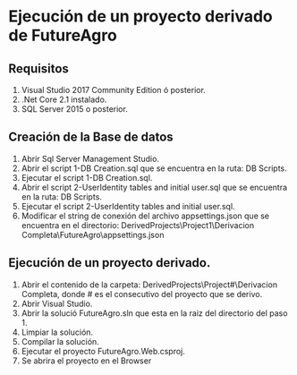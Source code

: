 # Ejecución de un proyecto derivado de FutureAgro

## Requisitos

1. Visual Studio 2017 Community Edition ó posterior.
2. .Net Core 2.1 instalado.
3. SQL Server 2015 o posterior.

## Creación de la Base de datos

1. Abrir Sql Server Management Studio.
2. Abrir el script 1-DB Creation.sql que se encuentra en la ruta: DB Scripts.
3. Ejecutar el script 1-DB Creation.sql.
4. Abrir el script 2-UserIdentity tables and initial user.sql que se encuentra en la ruta: DB Scripts.
5. Ejecutar el script 2-UserIdentity tables and initial user.sql.
6. Modificar el string de conexión del archivo appsettings.json que se encuentra en el directorio: DerivedProjects\Project1\Derivacion Completa\FutureAgro\appsettings.json

## Ejecución de un proyecto derivado.

1. Abrir el contenido de la carpeta: DerivedProjects\Project#\Derivacion Completa, donde # es el consecutivo del proyecto que se derivo.
2. Abrir Visual Studio.
3. Abrir la solució FutureAgro.sln que esta en la raiz del directorio del paso 1.
4. Limpiar la solución.
5. Compilar la solución.
6. Ejecutar el proyecto FutureAgro.Web.csproj.
7. Se abrira el proyecto en el Browser
